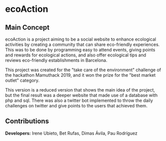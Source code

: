 # ecoAction

## Main Concept

ecoAction is a project aiming to be a social website to enhance ecological activities by creating a community that can share eco-friendly experiences.
This was to be done by programming easy to attend events, giving points and rewards for ecological actions, and also offer ecological tips and reviews
eco-friendly establishments in Barcelona.

This project was created for the "take care of the environment" challenge of the hackathon Mamuthack 2019, and it won the prize for the "best market
outlet" category.

This version is a reduced version that shows the main idea of the project, but the final result was a deeper website that made use of a database with
php and sql. There was also a twitter bot implemented to throw the daily challenges on twitter and give points to the users that achieved them.

## Contributions

**Developers:** Irene Ubieto, Bet Rufas, Dimas Ávila, Pau Rodríguez
